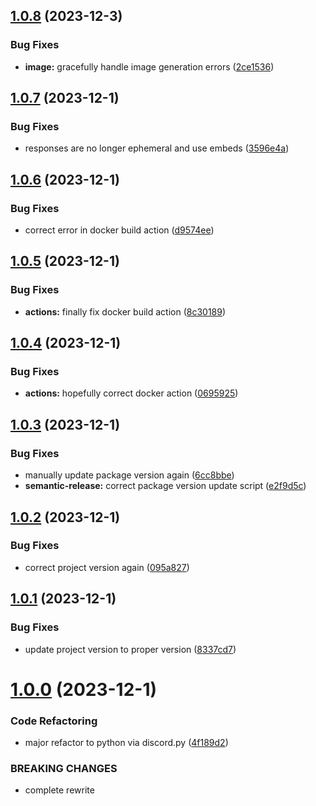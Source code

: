 ## [1.0.8](https://github.com/Pragma8123/npc-bot/compare/v1.0.7...v1.0.8) (2023-12-3)


### Bug Fixes

* **image:** gracefully handle image generation errors ([2ce1536](https://github.com/Pragma8123/npc-bot/commit/2ce1536557f7a0b5c037d8095e63a9df2085b943))

## [1.0.7](https://github.com/Pragma8123/npc-bot/compare/v1.0.6...v1.0.7) (2023-12-1)


### Bug Fixes

* responses are no longer ephemeral and use embeds ([3596e4a](https://github.com/Pragma8123/npc-bot/commit/3596e4a7a944d9cf7addd4d0eff31101bc173908))

## [1.0.6](https://github.com/Pragma8123/npc-bot/compare/v1.0.5...v1.0.6) (2023-12-1)


### Bug Fixes

* correct error in docker build action ([d9574ee](https://github.com/Pragma8123/npc-bot/commit/d9574ee16c5dd2302837af0aef8d3e87dbf2b807))

## [1.0.5](https://github.com/Pragma8123/npc-bot/compare/v1.0.4...v1.0.5) (2023-12-1)


### Bug Fixes

* **actions:** finally fix docker build action ([8c30189](https://github.com/Pragma8123/npc-bot/commit/8c301898de5c61977b1c62b25b474c86e4ad225b))

## [1.0.4](https://github.com/Pragma8123/npc-bot/compare/v1.0.3...v1.0.4) (2023-12-1)


### Bug Fixes

* **actions:** hopefully correct docker action ([0695925](https://github.com/Pragma8123/npc-bot/commit/0695925c8dd5ff5d40eef571c310fb3ff8f39508))

## [1.0.3](https://github.com/Pragma8123/npc-bot/compare/v1.0.2...v1.0.3) (2023-12-1)


### Bug Fixes

* manually update package version again ([6cc8bbe](https://github.com/Pragma8123/npc-bot/commit/6cc8bbe929fc1b5279a201dce4aebd032e26f535))
* **semantic-release:** correct package version update script ([e2f9d5c](https://github.com/Pragma8123/npc-bot/commit/e2f9d5cd1053c8f2343691e74e1252f85e12f8af))

## [1.0.2](https://github.com/Pragma8123/npc-bot/compare/v1.0.1...v1.0.2) (2023-12-1)


### Bug Fixes

* correct project version again ([095a827](https://github.com/Pragma8123/npc-bot/commit/095a827b53652985846ac39d3d3d539964075343))

## [1.0.1](https://github.com/Pragma8123/npc-bot/compare/v1.0.0...v1.0.1) (2023-12-1)


### Bug Fixes

* update project version to proper version ([8337cd7](https://github.com/Pragma8123/npc-bot/commit/8337cd7398155d143b78e5b29f1bfd8ef7f543b7))

# [1.0.0](https://github.com/Pragma8123/npc-bot/compare/v0.7.0...v1.0.0) (2023-12-1)


### Code Refactoring

* major refactor to python via discord.py ([4f189d2](https://github.com/Pragma8123/npc-bot/commit/4f189d285f022f58c3b94578f12b0a1c8cc3620d))


### BREAKING CHANGES

* complete rewrite
